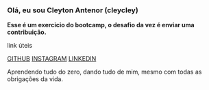 ### Olá, eu sou Cleyton Antenor (cleycley) 

  **Esse é um exercicio do bootcamp, o desafio da vez é enviar uma contribuição.**

link úteis

[GITHUB](https://github.com/cleytonantenor) 
[INSTAGRAM](https://www.instagram.com/cleytonantenor)
[LINKEDIN](https://www.linkedin.com/in/cleyton-antenor-632730116/)

Aprendendo tudo do zero, dando tudo de mim, mesmo com todas as obrigações da vida. 
